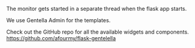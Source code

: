 The monitor gets started in a separate thread when the flask app starts.


We use Gentella Admin for the templates.

Check out the GitHub repo for all the available widgets and components.
https://github.com/afourmy/flask-gentelella